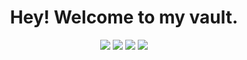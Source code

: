 <h1 align="center">Hey! Welcome to my vault.
</h1>

<p align="center">
    <a href = "https://www.facebook.com/hifazmh/"><img src="!https://user-images.githubusercontent.com/62464300/206384084-39995501-d58f-436f-a9ab-7ecf228eb402.png
"/></a>
<a href = "https://twitter.com/mhhifazofficial/"><img src="https://user-images.githubusercontent.com/62464300/206384536-b2c8ea2a-d0e5-4063-8f5c-157056d971f9.png
"/></a>
<a href = "https://www.instagram.com/mhhifaz/"><img src="https://user-images.githubusercontent.com/62464300/206384653-a7d57fbd-8386-4490-a3d2-3e3939f329c4.png"/></a>
<a href = "https://www.youtube.com/channel/@mhhifaz"><img src="https://user-images.githubusercontent.com/62464300/206384752-e72ba0fb-874c-4415-bd44-0d31635352d9.png
"/></a>
</p>
